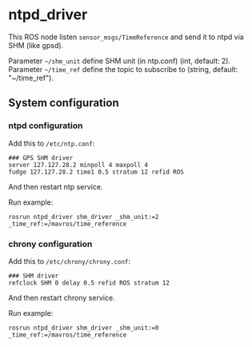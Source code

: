 ntpd\_driver
============

This ROS node listen `sensor_msgs/TimeReference` and send it to ntpd via SHM (like gpsd).

Parameter `~/shm_unit` define SHM unit (in ntp.conf) (int, default: 2).
Parameter `~/time_ref` define the topic to subscribe to (string, default: "~/time_ref").

System configuration
--------------------

### ntpd configuration

Add this to `/etc/ntp.conf`:

    ### GPS SHM driver
    server 127.127.28.2 minpoll 4 maxpoll 4
    fudge 127.127.28.2 time1 0.5 stratum 12 refid ROS

And then restart ntp service.

Run example:

    rosrun ntpd_driver shm_driver _shm_unit:=2 _time_ref:=/mavros/time_reference

### chrony configuration

Add this to `/etc/chrony/chrony.conf`:

    ### SHM driver
    refclock SHM 0 delay 0.5 refid ROS stratum 12

And then restart chrony service.

Run example:

    rosrun ntpd_driver shm_driver _shm_unit:=0 _time_ref:=/mavros/time_reference

